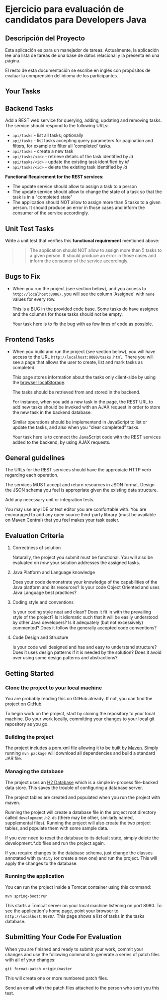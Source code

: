Ejercicio para evaluación de candidatos para Developers Java
===========================================================

Descripción del Proyecto
------------------------

Esta aplicación es para un manejador de tareas. Actualmente, la aplicación
lee una lista de tareas de una base de datos relacional y la presenta en una
página.

El resto de esta documentación se escribe en inglés con propósitos de evaluar
la comprensión del idioma de los participantes.

Your Tasks
-----------

## Backend Tasks

Add a REST web service for querying, adding, updating and removing tasks.
The service should respond to the following URLs:

*   `api/tasks` - list all tasks; optionally 
*   `api/tasks` - list tasks accepting query parameters for
     pagination and filters, for example to filter all 'completed' tasks.
*   `api/tasks` - create a new task
*   `api/tasks/<id>` - retrieve details of the task identified by *id*
*   `api/tasks/<id>` - update the existing task identified by *id*
*   `api/tasks/<id>` - delete the existing task identified by *id*

**Functional Requirement for the REST services**:

*   The update service should allow to assign a task to a person
*   The update service should allow to change the state of a task so that the task is in a "completed state"
*   The application should NOT allow to assign more than 5 tasks to a given person. It should produce an error in those cases and inform the consumer of the service accordingly.

## Unit Test Tasks

Write a unit test that verifies this **functional requirement** mentioned above:

>> The application should NOT allow to assign more than 5 tasks to a given person. It should produce an error in those cases and inform the consumer of the service accordingly.

## Bugs to Fix

*   When you run the project (see section below), and you access
    to `http://localhost:8080/`, you will see the column 'Assignee' with `none`
    values for every row. 
    
    This is a BUG in the provided code base. Some tasks do have assignee and the columns
    for those tasks should not be empty. 
    
    Your task here is to fix the bug with as few lines of code as possible.

## Frontend Tasks

*   When you build and run the project (see section below), you will
    have access to the URL `http://localhost:8080/tasks.html`. There 
    you will see a page that allows the user to create, list and mark tasks 
    as completed. 
    
    This page stores information about the tasks only client-side by using 
    the [browser localStorage](http://www.w3schools.com/html/html5_webstorage.asp). 
    
    The tasks should be retrieved from and stored in the backend.

    For instance, when you add a new task in the page, the REST URL to add 
    new tasks should be invoked with an AJAX request in order to store the new task 
    in the backend database. 
    
    Similar operations should be implementend in JavaScript to list or update the tasks, 
    and also when you "clear completed" tasks.

    Your task here is to connect the JavaScript code with the REST services 
    added to the backend, by using AJAX requests. 
    
    
## General guidelines

The URLs for the REST services should have the appropiate HTTP verb regarding each operation.

The services MUST accept and return resources in JSON format. Design the 
JSON schema you feel is appropriate given the existing data structure.

Add any necessary unit or integration tests.

You may use any IDE or text editor you are comfortable with.  You are
encouraged to add any open source third-party library (must be available on
Maven Central) that you feel makes your task easier.


Evaluation Criteria
-------------------

1.  Correctness of solution

    Naturally, the project you submit must be functional.  You will also be
    evaluated on *how* your solution addresses the assigned tasks.  

2.  Java Platform and Language knowledge

    Does your code demonstrate your knowledge of the capabilities of the
    Java platform and its resources? Is your code Object Oriented and uses 
    Java Language best practices? 

3.  Coding style and conventions

    Is your coding style neat and clean?  Does it fit in with the prevailing style of
    the project?  Is it idiomatic such that it will be easily understood by
    other Java developers?  Is it adequately (but not excessively)
    commented? Does it follow the generally accepted code conventions? 

4.  Code Design and Structure

    Is your code well designed and has and easy to understand structure? 
    Does it uses design patterns if it is needed by the solution? 
    Does it avoid over using some design patterns and abstractions?

Getting Started
---------------

### Clone the project to your local machine

You are probably reading this on GitHub already.  If not, you can find the
project [on GitHub](https://www.github.com/rodrigojv/test-java).

To begin work on the project, start by cloning the repository to your local
machine.  Do your work locally, committing your changes to your local git
repository as you go.


### Building the project

The project includes a pom.xml file allowing it to be built by
[Maven](http://maven.apache.org).  Simply running `mvn package` will
download all dependencies and build a standard JAR file.


### Managing the database

The project uses an [H2 Database](http://www.h2database.com) which is a
simple in-process file-backed data store.  This saves the trouble of
configuring a database server.

The project tables are created and populated when you run the project
with maven.

Running the project will create a database file in the project root directory 
called `development.h2.db` (there may be other, similarly named, supplemental
files). Running the project will also create the two project tables, and populate
them with some sample data.  

If you ever need to reset the database to its default state, simply
delete the development.\*.db files and run the project again.

If you require changes to the database schema, just change the classes
annotated with `@Entity` (or create a new one) and run the project. This
will apply the changes to the database.


### Running the application

You can run the project inside a Tomcat container using this command:

    mvn spring-boot:run

This starts a Tomcat server on your local machine listening on port 8080.  To
see the application's home page, point your browser to
`http://localhost:8080/`.  This page shows a list of tasks in the tasks
database.


Submitting Your Code For Evaluation
-----------------------------------

When you are finished and ready to submit your work, commit your changes
and use the following command to generate a series of patch files with all 
of your changes:

    git format-patch origin/master

This will create one or more numbered patch files.

Send an email with the patch files attached to the person who sent you this
test.
